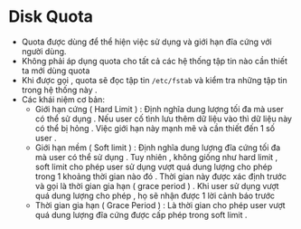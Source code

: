 ﻿# Disk Quota
 * Quota được dùng để thể hiện việc sử dụng và giới hạn đĩa cứng với người dùng.
 * Không phải áp dụng quota cho tất cả các hệ thống tập tin nào cần thiết ta mới dùng quota
 * Khi được gọi , quota sẽ đọc tập tin `/etc/fstab` và kiểm tra những tập tin trong hệ thống này .
 * Các khái niệm cơ bản:
   * Giới hạn cứng ( Hard Limit ) : Định nghĩa dung lượng tối đa mà user có thể sử dụng . Nếu user cố tình lưu thêm dữ liệu vào thì dữ liệu này có thể bị hỏng . Việc giới hạn này mạnh mẽ và cần thiết đến 1 số user .
   * Giới hạn mềm ( Soft limit ) : Định nghĩa dung lượng đĩa cứng tối đa mà user có thể sử dụng . Tuy nhiên , không giống như hard limit , soft limit cho phép user sử dụng vượt quá dung lượng cho phép trong 1 khoảng thời gian nào đó . Thời gian này được xác định trước và gọi là thời gian gia hạn ( grace period ) . Khi user sử dụng vượt quá dung lượng cho phép , họ sẽ nhận được 1 lời cảnh báo trước
   * Thời gian gia hạn ( Grace Period ) : Là thời gian cho phép user vượt quá dung lượng đĩa cứng được cấp phép trong soft limit .